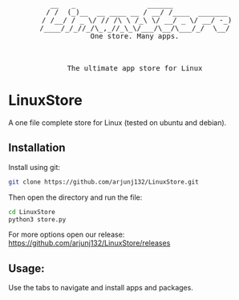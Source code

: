 <div align="center"><pre>   __   _                 ______              
  / /  (_)__  __ ____ __ / __/ /____  _______ 
 / /__/ / _ \/ // /\ \ /_\ \/ __/ _ \/ __/ -_)
/____/_/_//_/\_,_//_\_\/___/\__/\___/_/  \__/
One store. Many apps.
<br><br>
The ultimate app store for Linux
</pre></div>

# LinuxStore

A one file complete store for Linux (tested on ubuntu and debian).

## Installation

Install using git:

```bash
git clone https://github.com/arjunj132/LinuxStore.git
```

Then open the directory and run the file:

```bash
cd LinuxStore
python3 store.py
```

For more options open our release: https://github.com/arjunj132/LinuxStore/releases

## Usage:

Use the tabs to navigate and install apps and packages.
